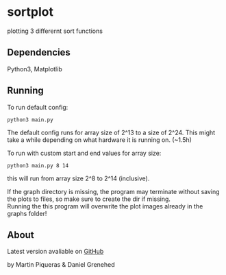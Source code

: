 # sortplot
 plotting 3 differernt sort functions

## Dependencies
Python3, Matplotlib

## Running
To run default config:
```
python3 main.py
```
The default config runs for array size of 2^13 to a size of 2^24. This might take a while depending on what hardware it is running on. (~1.5h)   

To run with custom start and end values for array size:
```
python3 main.py 8 14
```
this will run from array size 2^8 to 2^14 (inclusive).

If the graph directory is missing, the program may terminate without saving the plots to files, so make sure to create the dir if missing.   
Running the this program will overwrite the plot images already in the graphs folder!

## About
Latest version avaliable on [GitHub](https://github.com/DanielGrenehed/sortplot)

by Martin Piqueras & Daniel Grenehed